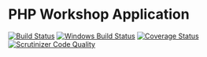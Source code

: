 PHP Workshop Application
===========
[![Build Status](https://img.shields.io/travis/php-school/php-workshop/master.svg?style=flat-square&label=Linux)](https://travis-ci.org/php-school/php-workshop)
[![Windows Build Status](https://img.shields.io/appveyor/ci/AydinHassan/php-workshop/master.svg?style=flat-square&label=Windows)](https://ci.appveyor.com/project/AydinHassan/php-workshop)
[![Coverage Status](https://img.shields.io/codecov/c/github/php-school/php-workshop/master.svg?style=flat-square)](https://codecov.io/github/php-school/php-workshop)
[![Scrutinizer Code Quality](https://img.shields.io/scrutinizer/g/php-school/php-workshop/master.svg?style=flat-square)](https://scrutinizer-ci.com/g/php-school/php-workshop/)
